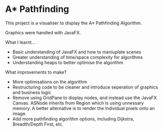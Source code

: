 # A* Pathfinding

This project is a visualiser to display the A* Pathfinding Algorithm.

Graphics were handled with JavaFX.

What I learnt...

- Basic understanding of JavaFX and how to maniuplate scenes
- Greater understanding of time/space complexity for algorithms
- Understanding heaps to better optimise the algorithm

What improvements to make?

- More optimisations on the algorithm
- Restructuring code to be cleaner and introduce seperation of graphics and business logic
- Remove using GridPane to display nodes, and instead use the JavaFX Canvas. ASNode inherits from Region which is using unnessary memory. A better alternative is to render the individual pixels onto an image.
- Add more pathfinding algorithm options, including Dijkstra, Breadth/Depth First, etc.
